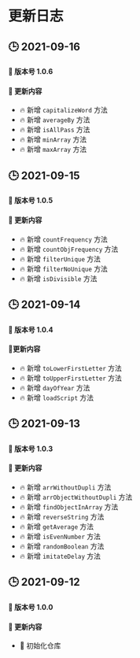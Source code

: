<!--
 * @Author: 一尾流莺
 * @Description:更新日志
 * @Date: 2021-09-13 16:19:04
 * @LastEditTime: 2021-09-16 17:54:37
 * @FilePath: \warblerjs-guide\docs\version\README.md
-->

# 更新日志


## 🕒 2021-09-16

#### 🚀 版本号 1.0.6

#### 📣 更新内容

- 🔥 新增 `capitalizeWord` 方法
- 🔥 新增 `averageBy` 方法
- 🔥 新增 `isAllPass` 方法
- 🔥 新增 `minArray` 方法
- 🔥 新增 `maxArray` 方法


## 🕒 2021-09-15

#### 🚀 版本号 1.0.5

#### 📣 更新内容

- 🔥 新增 `countFrequency` 方法
- 🔥 新增 `countObjFrequency` 方法
- 🔥 新增 `filterUnique` 方法
- 🔥 新增 `filterNoUnique` 方法
- 🔥 新增 `isDivisible` 方法



## 🕒 2021-09-14

#### 🚀 版本号 1.0.4

#### 📣更新内容

- 🔥 新增 `toLowerFirstLetter` 方法
- 🔥 新增 `toUpperFirstLetter` 方法
- 🔥 新增 `dayOfYear` 方法
- 🔥 新增 `loadScript` 方法

## 🕒 2021-09-13

#### 🚀 版本号 1.0.3

#### 📣 更新内容

- 🔥 新增 `arrWithoutDupli` 方法
- 🔥 新增 `arrObjectWithoutDupli` 方法
- 🔥 新增 `findObjectInArray` 方法
- 🔥 新增 `reverseString` 方法
- 🔥 新增 `getAverage` 方法
- 🔥 新增 `isEvenNumber` 方法
- 🔥 新增 `randomBoolean` 方法
- 🔥 新增 `imitateDelay` 方法


## 🕒 2021-09-12

#### 🚀 版本号 1.0.0

#### 📣 更新内容

- 🌈 初始化仓库